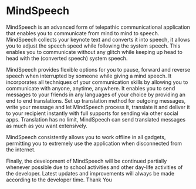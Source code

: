 # MindSpeech

   MindSpeech is an advanced form of telepathic communicational application that enables you to communicate from mind to mind to speech.       
   MindSpeech collects your keynote text and converts it into speech, it allows you to adjust the speech speed while following the system    speech. This enables you to communicate without any glitch while keeping up head to head with the (converted speech) system speech.
    
   MindSpeech provides flexible options for you to pause, forward and reverse speech when interrupted by someone while giving a mind speech. It incorporates all techniques of your communication skills by allowing you to communicate with anyone, anytime, anywhere. It enables you to send messages to your friends in any languages of your choice by providing an end to end translations. Set up translation method for outgoing messages, write your message and let MindSpeech process it, translate it and deliver it to your recipient instantly with full supports for sending via other social apps. Translation has no limit, MindSpeech can send translated messages as much as you want extensively.

MindSpeech consistently allows you to work offline in all gadgets, permitting you to extremely use the application when disconnected from the internet.

Finally, the development of MindSpeech will be continued partially whenever possible due to school activities and other day-life activities of the developer. Latest updates and improvements will always be made according to the developer time. Thank You

